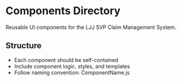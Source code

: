 # Components Directory

Reusable UI components for the LJJ SVP Claim Management System.

## Structure

- Each component should be self-contained
- Include component logic, styles, and templates
- Follow naming convention: ComponentName.js
